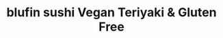---
layout: place
title: "blufin sushi Vegan Teriyaki & Gluten Free"
permalink: /california/fresno/blufin-sushi-vegan-teriyaki-gluten-free.html
stateAbbr: CA
stateName: California
cityName: Fresno
seo:
  name: "blufin sushi Vegan Teriyaki & Gluten Free"
  type: Restaurant
  links: http://www.blufinsushifresno.com/
description: "blufin sushi Vegan Teriyaki & Gluten Free serves delicious sushi in Fresno, California. Try fresh Japanese dishes for a great dining experience. Available for takeout, delivery, lunch, and dinner."
place_id: ChIJ9wv3r1NdlIARpMQRXTwvrSk
photos:
  - name: >-
      places/ChIJ9wv3r1NdlIARpMQRXTwvrSk/photos/AeeoHcJF3WfPH1zoCaxPBWlsi3TtGweO2QeLBwz48dkh-AhZBklnQAT0x0coKqDMVTXjgFMGLWD1XR4VG7hBD1HXcfMziIlzqqGM6f7nMm4rl_jWEF2EfsuC1aRwTwspxsoQcxiTkhaTT7CMxe_CSEUeD7qipncS9PjOpUe5DmPSnpPxs5viwAerrMVRZ71k38ncARiGI3B_xdQhyDgi5FEKtDnLUAnzX09f7fqObasz6hOAf-M_3KdiN5pZ4DcbbTHeDjZzJlWDpXwl2r77R6e59sWKGcHPVcZeglWr04ghnd5qEcQX8JGyu46LWbezby2Q0rf82jF_HJAaiK4v8fnsESPvaGUUsEaba8qTKJEwNYDE82f18RXE6bFLqQy3qXm4jc92NT5itXiw55LlQpugAstpa_QP4GKQGOG2oTGR1ASWfA
    widthPx: 3024
    heightPx: 4032
    authorAttributions:
      - displayName: Vanessa Miller
        uri: https://maps.google.com/maps/contrib/105213181428987422814
        photoUri: >-
          https://lh3.googleusercontent.com/a/ACg8ocIfPA1SMZls3vIDmEMSDK83TnW-SsSEpgktbcu0zjZu7p5_-A=s100-p-k-no-mo
    flagContentUri: >-
      https://www.google.com/local/imagery/report/?cb_client=maps_api_places.places_api&image_key=!1e10!2sCIHM0ogKEICAgICE6bKjBg&hl=en-US
    googleMapsUri: >-
      https://www.google.com/maps/place//data=!3m4!1e2!3m2!1sCIHM0ogKEICAgICE6bKjBg!2e10!4m2!3m1!1s0x80945d53aff70bf7:0x29ad2f3c5d11c4a4
  - name: >-
      places/ChIJ9wv3r1NdlIARpMQRXTwvrSk/photos/AeeoHcLGZY3fQXsnJwk85cPd7dWjfgDeyXy0QfcSSWXL0yZ9IZgLMpZpP3FjWnIMgVQCuv19R0qTO81nBKwQNSzEvthDfqsePVhV-YIJKDwgPy2mESEaIwYZytZnYvNjmd20KaQ7hIarMbWt1M2yOhk4ylVYYv1HqDGvGj64dvbktaVE8gsIX7sLujsM4105yMD5ga4rhiV7c9IFgnOy65my_1bsSMB-7Us6x5w26rg5edzHJOducuX8zu2hRqBDO0U-0hYkIAxxeyY8ZUrc-7YBIEz-UersSIIoPT8eZ5gzOEMYUQ
    widthPx: 3024
    heightPx: 1702
    authorAttributions:
      - displayName: blufin sushi Vegan Teriyaki & Gluten Free
        uri: https://maps.google.com/maps/contrib/103850025379154938673
        photoUri: >-
          https://lh3.googleusercontent.com/a-/ALV-UjW7hZwv967pyUXpYl1_RWe4xKxsTEQr087S3P1cSz5Z2cc4ajc=s100-p-k-no-mo
    flagContentUri: >-
      https://www.google.com/local/imagery/report/?cb_client=maps_api_places.places_api&image_key=!1e10!2sAF1QipNKuv-ucVeOhqOCgG5th7PFi_NV74IWQuATSOoy&hl=en-US
    googleMapsUri: >-
      https://www.google.com/maps/place//data=!3m4!1e2!3m2!1sAF1QipNKuv-ucVeOhqOCgG5th7PFi_NV74IWQuATSOoy!2e10!4m2!3m1!1s0x80945d53aff70bf7:0x29ad2f3c5d11c4a4
  - name: >-
      places/ChIJ9wv3r1NdlIARpMQRXTwvrSk/photos/AeeoHcLNeWCPSuhhhId1tNzgxm2Oj7qZLk2PM9lYV8gIW75Az48Pa_tgylDDeDbzdhgg4AwhSBr0wO7O7EbomY__bUfBQGeoIz7y44dfl4sMcF1PVnyM_gU5cTBtZEKCSL2qeQPYVuhvP1SXIvIHgRJ8ZG11ETWhnv4Wp18jnFvXDXzFZNhxTPcWWnefIPDe_cHCcH5Sxm82iZ3MSAkdZG1csZXSrChpbyf961fHr0JNIP77uwzL1W97U9WWF6tv3Fh0fcBwfMjfhIM69Gft1ryF_HYNnWqGoF37Il7VQwi6HHMrehz_N0KZViXVCxnabpWEnpBd0XgyKBJifVw7PgXZ_CK_Goc7FaJ431nUYpkCYPW-yx7Da5oKzrXz4W6LpTHLuIMuIZ7tslKx_pvjNCxMcFiXggyfTS3d_89CJB_jZXEkAhLf
    widthPx: 4032
    heightPx: 3024
    authorAttributions:
      - displayName: Herzog
        uri: https://maps.google.com/maps/contrib/109063931741525425742
        photoUri: >-
          https://lh3.googleusercontent.com/a-/ALV-UjUs2wXa06cvPk4g0h_eb7YYgfc6L-0QBxS45odtH383nyUVY_js=s100-p-k-no-mo
    flagContentUri: >-
      https://www.google.com/local/imagery/report/?cb_client=maps_api_places.places_api&image_key=!1e10!2sCIHM0ogKEICAgMDg6b7c3AE&hl=en-US
    googleMapsUri: >-
      https://www.google.com/maps/place//data=!3m4!1e2!3m2!1sCIHM0ogKEICAgMDg6b7c3AE!2e10!4m2!3m1!1s0x80945d53aff70bf7:0x29ad2f3c5d11c4a4
  - name: >-
      places/ChIJ9wv3r1NdlIARpMQRXTwvrSk/photos/AeeoHcJ_AGpgQHj7UFckS99qGxzox9BDiibjMtvPNe8SzhEfdQVnGlIgBDifX29kyAkAt1T7t6sgonRIyfirh2cFRMs-2V42bZlpJ1bxkennBxkVB8XVmySnM8m_yxvsoBGprVeAAO4Heu8FHY_kHCsPaQtu9CosAV8QjokVEkTUcgTcM3xs0cBVuj0oFKlfmXP69jpxsg3DC8uV3EMyDSQrs2s6pL2Ug2c6CcvrXUuJED63FgzZajDKFeWmCmfmzfs1oL2E6fk14DqT3mk4TypErtrRSo74_17MKk5u5ypyZQ78nlskUyrIymKl2A-Lh671ZNsw-VEgF-FF8fSn2wx29FqXWtkTz-6s549TQ38fKHxNqc1Dvo3N3KFcH1M2j_CZ934Daa-9RWcjGTrTm5yWJd-fCT-MAxKYgSaRe3qqJ-AyxSU
    widthPx: 3024
    heightPx: 4032
    authorAttributions:
      - displayName: Brooklynn Wetmore
        uri: https://maps.google.com/maps/contrib/115352776105872226368
        photoUri: >-
          https://lh3.googleusercontent.com/a/ACg8ocJ3Zjl1kgmVCt-hfDHuMY0fNGvLJCUU1TteO3MqHp0CmCCE39CW=s100-p-k-no-mo
    flagContentUri: >-
      https://www.google.com/local/imagery/report/?cb_client=maps_api_places.places_api&image_key=!1e10!2sCIHM0ogKEICAgID9zruAiAE&hl=en-US
    googleMapsUri: >-
      https://www.google.com/maps/place//data=!3m4!1e2!3m2!1sCIHM0ogKEICAgID9zruAiAE!2e10!4m2!3m1!1s0x80945d53aff70bf7:0x29ad2f3c5d11c4a4
  - name: >-
      places/ChIJ9wv3r1NdlIARpMQRXTwvrSk/photos/AeeoHcKIoaActBFGvpGUgsAPt1JVJGSqzcIlryegrPOKW4mCmAIDf7bkW1uLtUL4Eof08JjpP9FhJriQx-fAEX84DY_9Keqbzs60SdkiH4keGNLMUdPtSJqEOxxpxQGHcgRhZsvp_Ur7ZI7HtDNckE0Q6va99WTiD6C5Qu9I9IRE90CRaVKX2h_8QdjgIMFp7olCNAxwcNOwYjHNGkZS_ebrKxkYOOiA7saoPxnBrm4XTFgvzsQy02gsYEi-tQ2VNKWO6_SCrPZDQzm_FCwHHqS05rWkF8iy_prb2r6JNJu52yyskcoRxUJfy_LPYS-9FoGsYSAvbxML17NFPMoPGAF2tT6Rmvg55ajUosKMq4wZ61u62uubgFfhLpR3XxPggviVC_xU6AAHsuQ2PwQ1wCW17LMh8Ax3XYXHTd8dKW_an4gOuQU
    widthPx: 3024
    heightPx: 4032
    authorAttributions:
      - displayName: Brooklynn Wetmore
        uri: https://maps.google.com/maps/contrib/115352776105872226368
        photoUri: >-
          https://lh3.googleusercontent.com/a/ACg8ocJ3Zjl1kgmVCt-hfDHuMY0fNGvLJCUU1TteO3MqHp0CmCCE39CW=s100-p-k-no-mo
    flagContentUri: >-
      https://www.google.com/local/imagery/report/?cb_client=maps_api_places.places_api&image_key=!1e10!2sCIHM0ogKEICAgID9zruA8AE&hl=en-US
    googleMapsUri: >-
      https://www.google.com/maps/place//data=!3m4!1e2!3m2!1sCIHM0ogKEICAgID9zruA8AE!2e10!4m2!3m1!1s0x80945d53aff70bf7:0x29ad2f3c5d11c4a4
  - name: >-
      places/ChIJ9wv3r1NdlIARpMQRXTwvrSk/photos/AeeoHcLdQpQ2Ue0YXgfXfYpg1FLoj2u-6HNUhn0c2DieABX4PPpiEgGesCK6NMjA_UXcqs53ifrsP5NsbuAGBJYQo-pR-FYA5acduEzsQLjUtw35E0dJcxCtVT2AoYtJpnigtTtpHrLH3s0286fa5Fdxh67-TZbsnk9B8nUb8JQfGTWVqsdJ-KHfVS6aqctmDLtq5DSTwhOo-l_VU8gqIOwAvAckxvy2KOy0L6xp0mWe9cvc0F7TqrtsQWSKZ5BWvcDQEILtNJjPECItg_vi4PGmqXuPG0dIJoMlxtmNhrSiynatl3w9iLnfyx6PJeNfak87uob7mc-2W4IGvgCqUKscUT4iqAylLyowUpWK5fgr4mQxVTy0387Nshsdz4XXtqp-tKWq4MXkl4xulL9tuBIkPwdDWDUnj6Ui4l-xX-liG-IZIY9o
    widthPx: 4032
    heightPx: 3024
    authorAttributions:
      - displayName: Lourdes Valenzuela
        uri: https://maps.google.com/maps/contrib/110239197215969064561
        photoUri: >-
          https://lh3.googleusercontent.com/a-/ALV-UjWZ1YgCr1ig-YaXMx7tGcDhK2GJ-ey-9z9pVCjVpUI5WVeKJvrU=s100-p-k-no-mo
    flagContentUri: >-
      https://www.google.com/local/imagery/report/?cb_client=maps_api_places.places_api&image_key=!1e10!2sCIHM0ogKEICAgIDkxLXA1AE&hl=en-US
    googleMapsUri: >-
      https://www.google.com/maps/place//data=!3m4!1e2!3m2!1sCIHM0ogKEICAgIDkxLXA1AE!2e10!4m2!3m1!1s0x80945d53aff70bf7:0x29ad2f3c5d11c4a4
  - name: >-
      places/ChIJ9wv3r1NdlIARpMQRXTwvrSk/photos/AeeoHcIX_cr-0W8hszaAAep30QmO2dxPjWOYRGPW7qKue0ZK5YCxuiqU9qsxmy2-xO07nX4DHxpWcb8rSjEZ_1nGR_mjvF27nzOzjooHdwF-_E3QofTG5duQb76unZFSgvW4daHYoOrUqdtUo4E0edGlRGBBDIXyKUTCKg-BqPn3HkHXNU3Dh2KgzkxAl-YgOEJHV1eCfsCu7M0koJf1GE3wOOoxow26zEAj297HtpIvw9NF62XzbSQtG5Y48z7tgDx0bGZeNMIIJEqvP7F2CDIrxHbpIbPZFwlh5HCF6L1DRYPLiuHP5G0muWxjA4KKFV8G0VYBaHowQTssNlXRaTWImEzbNnfUqhHKhmDGPRXsjJ4xI_av-S7jzInmMI-wFzKP_DDicHGEpY9cDEUhVfdPs5F1tmKaVbcMN6nTTOg4FCLD3LNd
    widthPx: 4000
    heightPx: 3000
    authorAttributions:
      - displayName: Racquel Moore
        uri: https://maps.google.com/maps/contrib/117929686727844673463
        photoUri: >-
          https://lh3.googleusercontent.com/a-/ALV-UjVFEWQjSIymt3_R8dQaP-Qpthz5i3RH4s-mUTmjaAWVs2z3JrEH=s100-p-k-no-mo
    flagContentUri: >-
      https://www.google.com/local/imagery/report/?cb_client=maps_api_places.places_api&image_key=!1e10!2sCIHM0ogKEICAgMDQk6OAuwE&hl=en-US
    googleMapsUri: >-
      https://www.google.com/maps/place//data=!3m4!1e2!3m2!1sCIHM0ogKEICAgMDQk6OAuwE!2e10!4m2!3m1!1s0x80945d53aff70bf7:0x29ad2f3c5d11c4a4
  - name: >-
      places/ChIJ9wv3r1NdlIARpMQRXTwvrSk/photos/AeeoHcJlB_0N33BxKJjBtFx16m8UfHko6e5l_Fsy1bAtCEJNru4CadlWVuH_X2HpKcOQL9kgOAFBdA1zZO9L90xMWyd8DeYiip8IRaoQb7QnlITtdybL9qfFnCk-nsgeUg08AyUmYTr7b1z7o6D21izPsDzfc1NVlj4d2KxoqyBo8hVUQS-lxgQL5QLzAZSQ0VRYqy3x0wI_Xod1yNXSVgTQ2xRQvVlV6oUIClf2OVJclQEe3XUz9slub0ovw3jIsZuMew4l-o3OgmsOdsKJJOgudJph_rDtcQmloP7pUU5TKxJGfI_z7Wuz30-h2LyPMRl8Q2J-39PFp9MRdDyL8fhTvsvpk9CvwULomTIW2NA1S86Cfc81QwYgZXmCPeRaP9ULe3llIuDxcTHOUbQh9pVscoh1WlI0tVrz_9SgpRQEjhQ7MyyB
    widthPx: 4000
    heightPx: 3000
    authorAttributions:
      - displayName: Kyle Lowman
        uri: https://maps.google.com/maps/contrib/118173668664573637767
        photoUri: >-
          https://lh3.googleusercontent.com/a-/ALV-UjXuQTWL_GT1NnLqpFK8ZPEiB2THbE7UecjIiYMKvIeEGyYpT-qw=s100-p-k-no-mo
    flagContentUri: >-
      https://www.google.com/local/imagery/report/?cb_client=maps_api_places.places_api&image_key=!1e10!2sCIHM0ogKEICAgID91PLW8AE&hl=en-US
    googleMapsUri: >-
      https://www.google.com/maps/place//data=!3m4!1e2!3m2!1sCIHM0ogKEICAgID91PLW8AE!2e10!4m2!3m1!1s0x80945d53aff70bf7:0x29ad2f3c5d11c4a4
  - name: >-
      places/ChIJ9wv3r1NdlIARpMQRXTwvrSk/photos/AeeoHcIoSXbVenkqNYsii0e-XrYxszglYf2tfU6Sto0w1q_l5bS4KCb3NsLjI6qfn0gJEvaFcsa1LwZc0PEFuAf6MiJ0G2pWHgkNSoTzwsB-6_miVUh1OAy8ssnURD2p7RP2iKnOH9CltsBQ6ko4FSwgtwS1JnSD5_8aydpC9u41DhchX6Ju0np2Gw07qGqMjE5E2y5LBlUuZ5Xif6yGvvKTlbcxDzSeXEpWTx5C8zKSfOL4airTPQHy3DCbJF_TwVaZaLFXX4fHOPOqHtVpAt1T9olW6oT0EmMMnl51PR7PacOjlg_9aurIROcawC2-5BF3wMzneflhsWiAVh6UgK25-PjdTY9UhxlAgOGIQOk_j0QIbl_UpOzxUZNX0JSQWbUIIVqeR1ZK20I0U7XeaEeSFenBfQFHKoIjGKdiE-aoqQWdpw
    widthPx: 4000
    heightPx: 3000
    authorAttributions:
      - displayName: Tochi Obi
        uri: https://maps.google.com/maps/contrib/107297201898515462967
        photoUri: >-
          https://lh3.googleusercontent.com/a-/ALV-UjXlcgwl2pKaUQ8SkKBDwWTjp0GgCwI0nYJ2YQR7pAsK-MxLGtDbXQ=s100-p-k-no-mo
    flagContentUri: >-
      https://www.google.com/local/imagery/report/?cb_client=maps_api_places.places_api&image_key=!1e10!2sCIHM0ogKEICAgIDxxf-nQw&hl=en-US
    googleMapsUri: >-
      https://www.google.com/maps/place//data=!3m4!1e2!3m2!1sCIHM0ogKEICAgIDxxf-nQw!2e10!4m2!3m1!1s0x80945d53aff70bf7:0x29ad2f3c5d11c4a4
  - name: >-
      places/ChIJ9wv3r1NdlIARpMQRXTwvrSk/photos/AeeoHcLp7eH_-rAYFWQO9Ke1vwkpO6De1TT14bcZpGMGp7vqeDnVSlpOs53PmxIQRGe0381Qu-_-l71LD8jFMnSCAUQlmEvjdNG9Z03l1bdUowZNj9PoI2OTNt2xSvRZa2Cc4wY_bjB4XgXngbjgxwG6RZZoMVuFUAr--dQcQgemmt8Nh09oguAYex1YEdVfp0zw6LYaZvVYx1cjk6HPWkAvntotprKIzsbqW-vtMFe4ZNrVyc9p07c-rGKOAHRHxlM8Mdaye7AswZTkWgwphC6sRtEzoUZJWU8NaVgCV2AwrsgGkZz-g68Pr66jB1zogNFF5SjB4Jgz3HiXt2jv6e6Gh5OuoU8hn5nhpQ95i2Adst6jucZvar-AftY1znuKSSCajt-F-ep_Bmhe433ABNDUmnOACyTkgxQ6XVwUDcoinf38dg
    widthPx: 4032
    heightPx: 3024
    authorAttributions:
      - displayName: Herzog
        uri: https://maps.google.com/maps/contrib/109063931741525425742
        photoUri: >-
          https://lh3.googleusercontent.com/a-/ALV-UjUs2wXa06cvPk4g0h_eb7YYgfc6L-0QBxS45odtH383nyUVY_js=s100-p-k-no-mo
    flagContentUri: >-
      https://www.google.com/local/imagery/report/?cb_client=maps_api_places.places_api&image_key=!1e10!2sCIHM0ogKEICAgMDg6b7cXA&hl=en-US
    googleMapsUri: >-
      https://www.google.com/maps/place//data=!3m4!1e2!3m2!1sCIHM0ogKEICAgMDg6b7cXA!2e10!4m2!3m1!1s0x80945d53aff70bf7:0x29ad2f3c5d11c4a4
address: 7033 N Cedar Ave, Fresno, CA 93720, USA
street: 7033 N Cedar Ave
city: Fresno
state: CA
zip: '93720'
country: USA
neighborhood: null
latitude: '36.837841'
longitude: '-119.756447'
accessibility_options:
  wheelchairAccessibleParking: true
  wheelchairAccessibleEntrance: true
  wheelchairAccessibleRestroom: true
  wheelchairAccessibleSeating: true
business_status: OPERATIONAL
name: blufin sushi Vegan Teriyaki & Gluten Free
google_maps_links:
  directionsUri: >-
    https://www.google.com/maps/dir//''/data=!4m7!4m6!1m1!4e2!1m2!1m1!1s0x80945d53aff70bf7:0x29ad2f3c5d11c4a4!3e0
  placeUri: https://maps.google.com/?cid=3003108462831977636
  writeAReviewUri: >-
    https://www.google.com/maps/place//data=!4m3!3m2!1s0x80945d53aff70bf7:0x29ad2f3c5d11c4a4!12e1
  reviewsUri: >-
    https://www.google.com/maps/place//data=!4m4!3m3!1s0x80945d53aff70bf7:0x29ad2f3c5d11c4a4!9m1!1b1
  photosUri: >-
    https://www.google.com/maps/place//data=!4m3!3m2!1s0x80945d53aff70bf7:0x29ad2f3c5d11c4a4!10e5
primary_type: Sushi Restaurant
opening_hours:
  regular: null
  current: null
secondary_opening_hours:
  regular:
    weekdayDescriptions: null
    type: null
  current:
    weekdayDescriptions: null
    type: null
phone: (559) 412-4919
price_level: PRICE_LEVEL_MODERATE
price_range: null
rating: '4.2'
rating_count: 415
website: http://www.blufinsushifresno.com/
reviews:
  - name: >-
      places/ChIJ9wv3r1NdlIARpMQRXTwvrSk/reviews/ChdDSUhNMG9nS0VJQ0FnTURnNmQ2ZC1nRRAB
    relativePublishTimeDescription: a month ago
    rating: 5
    text:
      text: >-
        Excellent creative sushi rolls and quality nagiri, close to Saint Agnes
        Hospital. Ramen and signature fried rice were also yummy. Relaxing,
        clean atmosphere.
      languageCode: en
    originalText:
      text: >-
        Excellent creative sushi rolls and quality nagiri, close to Saint Agnes
        Hospital. Ramen and signature fried rice were also yummy. Relaxing,
        clean atmosphere.
      languageCode: en
    authorAttribution:
      displayName: Herzog
      uri: https://www.google.com/maps/contrib/109063931741525425742/reviews
      photoUri: >-
        https://lh3.googleusercontent.com/a-/ALV-UjUs2wXa06cvPk4g0h_eb7YYgfc6L-0QBxS45odtH383nyUVY_js=s128-c0x00000000-cc-rp-mo-ba4
    publishTime: '2025-02-25T20:26:54.132522Z'
    flagContentUri: >-
      https://www.google.com/local/review/rap/report?postId=ChdDSUhNMG9nS0VJQ0FnTURnNmQ2ZC1nRRAB&d=17924085&t=1
    googleMapsUri: >-
      https://www.google.com/maps/reviews/data=!4m6!14m5!1m4!2m3!1sChdDSUhNMG9nS0VJQ0FnTURnNmQ2ZC1nRRAB!2m1!1s0x80945d53aff70bf7:0x29ad2f3c5d11c4a4
  - name: >-
      places/ChIJ9wv3r1NdlIARpMQRXTwvrSk/reviews/ChdDSUhNMG9nS0VJQ0FnTURRazhQUnBRRRAB
    relativePublishTimeDescription: a month ago
    rating: 5
    text:
      text: >-
        They have such amazing food and amazing customer service! My go to roll
        is the red dragon roll and it never disappoints! We always call ahead so
        it's ready to pick up when we get there. It's delicious every time and
        we have never had a problem in any way. Staff is always friendly and
        welcoming.
      languageCode: en
    originalText:
      text: >-
        They have such amazing food and amazing customer service! My go to roll
        is the red dragon roll and it never disappoints! We always call ahead so
        it's ready to pick up when we get there. It's delicious every time and
        we have never had a problem in any way. Staff is always friendly and
        welcoming.
      languageCode: en
    authorAttribution:
      displayName: Racquel Moore
      uri: https://www.google.com/maps/contrib/117929686727844673463/reviews
      photoUri: >-
        https://lh3.googleusercontent.com/a-/ALV-UjVFEWQjSIymt3_R8dQaP-Qpthz5i3RH4s-mUTmjaAWVs2z3JrEH=s128-c0x00000000-cc-rp-mo
    publishTime: '2025-03-13T22:41:26.010261Z'
    flagContentUri: >-
      https://www.google.com/local/review/rap/report?postId=ChdDSUhNMG9nS0VJQ0FnTURRazhQUnBRRRAB&d=17924085&t=1
    googleMapsUri: >-
      https://www.google.com/maps/reviews/data=!4m6!14m5!1m4!2m3!1sChdDSUhNMG9nS0VJQ0FnTURRazhQUnBRRRAB!2m1!1s0x80945d53aff70bf7:0x29ad2f3c5d11c4a4
  - name: >-
      places/ChIJ9wv3r1NdlIARpMQRXTwvrSk/reviews/ChdDSUhNMG9nS0VJQ0FnSURkdTl1LTF3RRAB
    relativePublishTimeDescription: a year ago
    rating: 5
    text:
      text: >-
        If you want some GOOD local sushi, go to Blufin! Such wonderful service
        and experience! My husband and I were out having a pampering day and we
        wanted to eat good fresh, food to end the day. Boy are we happy we came
        here! Jospeh was so awesome, he gave us complimentary plum sake
        shots(which was delicious), recommended and created great dishes for us
        besides what we already ordered. The quality of the fish was spot on.
        They also serve other dishes other than sushi which we also recommend!
        We will be coming back and telling our friends/coworkers/family about
        this amazing place!
      languageCode: en
    originalText:
      text: >-
        If you want some GOOD local sushi, go to Blufin! Such wonderful service
        and experience! My husband and I were out having a pampering day and we
        wanted to eat good fresh, food to end the day. Boy are we happy we came
        here! Jospeh was so awesome, he gave us complimentary plum sake
        shots(which was delicious), recommended and created great dishes for us
        besides what we already ordered. The quality of the fish was spot on.
        They also serve other dishes other than sushi which we also recommend!
        We will be coming back and telling our friends/coworkers/family about
        this amazing place!
      languageCode: en
    authorAttribution:
      displayName: Lindsay Whisenhunt
      uri: https://www.google.com/maps/contrib/103384694612668623977/reviews
      photoUri: >-
        https://lh3.googleusercontent.com/a-/ALV-UjUU2sk4KeSyWIBOG4oLPiksjbs5dzUN8CA3KpYoGfWy6YEdlS-3jQ=s128-c0x00000000-cc-rp-mo
    publishTime: '2024-02-27T18:52:08.196241Z'
    flagContentUri: >-
      https://www.google.com/local/review/rap/report?postId=ChdDSUhNMG9nS0VJQ0FnSURkdTl1LTF3RRAB&d=17924085&t=1
    googleMapsUri: >-
      https://www.google.com/maps/reviews/data=!4m6!14m5!1m4!2m3!1sChdDSUhNMG9nS0VJQ0FnSURkdTl1LTF3RRAB!2m1!1s0x80945d53aff70bf7:0x29ad2f3c5d11c4a4
  - name: >-
      places/ChIJ9wv3r1NdlIARpMQRXTwvrSk/reviews/ChZDSUhNMG9nS0VJQ0FnSUM3NmZlMVFREAE
    relativePublishTimeDescription: 7 months ago
    rating: 5
    text:
      text: >-
        Nice place with a lot of vegan options. Tried few dishes, Ramen,
        appetizers, and entrees. Everything was delicious. The cook and the
        staff were really friendly and attentive. The food presentation was
        really good.
      languageCode: en
    originalText:
      text: >-
        Nice place with a lot of vegan options. Tried few dishes, Ramen,
        appetizers, and entrees. Everything was delicious. The cook and the
        staff were really friendly and attentive. The food presentation was
        really good.
      languageCode: en
    authorAttribution:
      displayName: A P
      uri: https://www.google.com/maps/contrib/106679766514196592874/reviews
      photoUri: >-
        https://lh3.googleusercontent.com/a/ACg8ocLifhAd9gmiVKEvot8LkZJdYkJ45PFue2Pw24x0pbrcCbIZ0w=s128-c0x00000000-cc-rp-mo-ba3
    publishTime: '2024-08-16T23:44:34.775173Z'
    flagContentUri: >-
      https://www.google.com/local/review/rap/report?postId=ChZDSUhNMG9nS0VJQ0FnSUM3NmZlMVFREAE&d=17924085&t=1
    googleMapsUri: >-
      https://www.google.com/maps/reviews/data=!4m6!14m5!1m4!2m3!1sChZDSUhNMG9nS0VJQ0FnSUM3NmZlMVFREAE!2m1!1s0x80945d53aff70bf7:0x29ad2f3c5d11c4a4
  - name: >-
      places/ChIJ9wv3r1NdlIARpMQRXTwvrSk/reviews/ChdDSUhNMG9nS0VJQ0FnSURMbWJ6RGh3RRAB
    relativePublishTimeDescription: 9 months ago
    rating: 5
    text:
      text: >-
        MUST TRY for vegans!!! Drove through Fresno on the way back from
        Yosemite and stopped here for lunch. The server was so incredibly kind,
        and I felt so blessed to have an entire vegan menu to select from! They
        really care about the customer experience as well.
      languageCode: en
    originalText:
      text: >-
        MUST TRY for vegans!!! Drove through Fresno on the way back from
        Yosemite and stopped here for lunch. The server was so incredibly kind,
        and I felt so blessed to have an entire vegan menu to select from! They
        really care about the customer experience as well.
      languageCode: en
    authorAttribution:
      displayName: Anonymous User
      uri: https://www.google.com/maps/contrib/101633800860117440016/reviews
      photoUri: >-
        https://lh3.googleusercontent.com/a/ACg8ocIuDp-wXBKx1kM1HbCwd0MhSj6aI7krxVR3Ok3UjhfZYx9scjw=s128-c0x00000000-cc-rp-mo
    publishTime: '2024-06-28T20:46:14.155217Z'
    flagContentUri: >-
      https://www.google.com/local/review/rap/report?postId=ChdDSUhNMG9nS0VJQ0FnSURMbWJ6RGh3RRAB&d=17924085&t=1
    googleMapsUri: >-
      https://www.google.com/maps/reviews/data=!4m6!14m5!1m4!2m3!1sChdDSUhNMG9nS0VJQ0FnSURMbWJ6RGh3RRAB!2m1!1s0x80945d53aff70bf7:0x29ad2f3c5d11c4a4
parking_options:
  freeParkingLot: true
  freeStreetParking: true
payment_options:
  acceptsCreditCards: true
  acceptsDebitCards: true
  acceptsCashOnly: false
  acceptsNfc: true
allow_dogs: null
curbside_pickup: true
delivery: true
dine_in: true
good_for_children: true
good_for_groups: true
good_for_sports: null
live_music: false
menu_for_children: true
outdoor_seating: true
reservable: true
restroom: true
serves_beer: true
serves_breakfast: false
serves_brunch: false
serves_cocktails: true
serves_coffee: false
serves_dinner: true
serves_dessert: true
serves_lunch: true
serves_vegetarian_food: true
serves_wine: true
takeout: true
summary: null

---